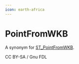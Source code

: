 ```yaml
---
icon: earth-africa
---
```


# PointFromWKB

A synonym for [ST\_PointFromWKB](st_pointfromwkb.md).

CC BY-SA / Gnu FDL
